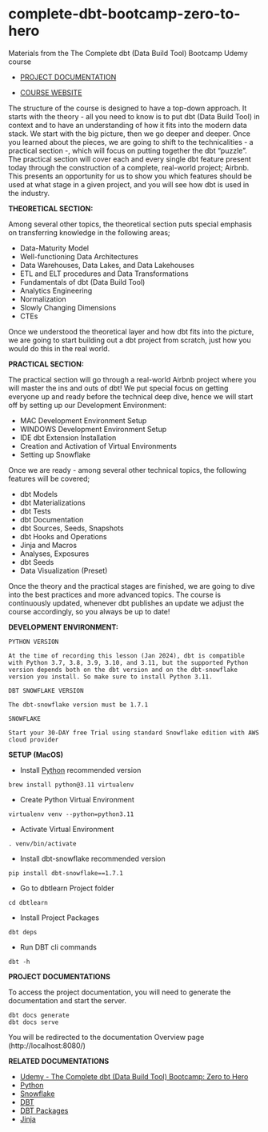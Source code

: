 # complete-dbt-bootcamp-zero-to-hero
Materials from the The Complete dbt (Data Build Tool) Bootcamp Udemy course

- [PROJECT DOCUMENTATION](https://marianysilva.github.io/complete-dbt-bootcamp-zero-to-hero/)

- [COURSE WEBSITE](https://www.udemy.com/course/complete-dbt-data-build-tool-bootcamp-zero-to-hero-learn-dbt/?referralCode=659B6722C93EF4096D11)

The structure of the course is designed to have a top-down approach. It starts with the theory - all you need to know is to put dbt (Data Build Tool) in context and to have an understanding of how it fits into the modern data stack. We start with the big picture, then we go deeper and deeper. Once you learned about the pieces, we are going to shift to the technicalities - a practical section -, which will focus on putting together the dbt “puzzle”. The practical section will cover each and every single dbt feature present today through the construction of a complete, real-world project; Airbnb. This presents an opportunity for us to show you which features should be used at what stage in a given project, and you will see how dbt is used in the industry.

**THEORETICAL SECTION:**

Among several other topics, the theoretical section puts special emphasis on transferring knowledge in the following areas;

 * Data-Maturity Model
 * Well-functioning Data Architectures
 * Data Warehouses, Data Lakes, and Data Lakehouses
 * ETL and ELT procedures and Data Transformations
 * Fundamentals of dbt (Data Build Tool)
 * Analytics Engineering
 * Normalization
 * Slowly Changing Dimensions
 * CTEs

Once we understood the theoretical layer and how dbt fits into the picture, we are going to start building out a dbt project from scratch, just how you would do this in the real world.

**PRACTICAL SECTION:**

The practical section will go through a real-world Airbnb project where you will master the ins and outs of dbt! We put special focus on getting everyone up and ready before the technical deep dive, hence we will start off by setting up our Development Environment:

 * MAC Development Environment Setup
 * WINDOWS Development Environment Setup
 * IDE dbt Extension Installation
 * Creation and Activation of Virtual Environments
 * Setting up Snowflake
 
Once we are ready - among several other technical topics, the following features will be covered;

 * dbt Models
 * dbt Materializations
 * dbt Tests
 * dbt Documentation
 * dbt Sources, Seeds, Snapshots
 * dbt Hooks and Operations
 * Jinja and Macros
 * Analyses, Exposures 
 * dbt Seeds
 * Data Visualization (Preset)

Once the theory and the practical stages are finished, we are going to dive into the best practices and more advanced topics. The course is continuously updated, whenever dbt publishes an update we adjust the course accordingly, so you always be up to date!

**DEVELOPMENT ENVIRONMENT:**

    PYTHON VERSION

    At the time of recording this lesson (Jan 2024), dbt is compatible with Python 3.7, 3.8, 3.9, 3.10, and 3.11, but the supported Python version depends both on the dbt version and on the dbt-snowflake version you install. So make sure to install Python 3.11.

    DBT SNOWFLAKE VERSION

    The dbt-snowflake version must be 1.7.1

    SNOWFLAKE

    Start your 30-DAY free Trial using standard Snowflake edition with AWS cloud provider

**SETUP (MacOS)**

- Install [Python](https://www.python.org/) recommended version
```
brew install python@3.11 virtualenv
```

- Create Python Virtual Environment
```
virtualenv venv --python=python3.11
```

- Activate Virtual Environment
```
. venv/bin/activate
```

- Install dbt-snowflake recommended version
```
pip install dbt-snowflake==1.7.1
```

- Go to dbtlearn Project folder
```
cd dbtlearn
```

- Install Project Packages
```
dbt deps
```

- Run DBT cli commands
```
dbt -h
```

**PROJECT DOCUMENTATIONS**

To access the project documentation, you will need to generate the documentation and start the server.

```
dbt docs generate
dbt docs serve
```

You will be redirected to the documentation Overview page (http://localhost:8080/)

**RELATED DOCUMENTATIONS**

- [Udemy - The Complete dbt (Data Build Tool) Bootcamp: Zero to Hero](https://www.udemy.com/course/complete-dbt-data-build-tool-bootcamp-zero-to-hero-learn-dbt/?referralCode=659B6722C93EF4096D11)
- [Python](https://docs.python.org/3.11/)
- [Snowflake](https://docs.snowflake.com/sql-reference)
- [DBT](https://docs.getdbt.com/docs/introduction)
- [DBT Packages](https://hub.getdbt.com/)
- [Jinja](https://docs.getdbt.com/docs/build/jinja-macros)